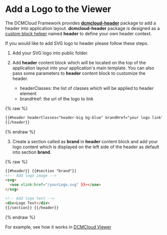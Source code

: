 # Add a Logo to the Viewer

The DCMCloud Framework provides
[**dcmcloud-header**](https://github.com/DCMCloud/Viewers/tree/master/Packages/dcmcloud-header)
package to add a header into application layout. **dcmcloud-header** package is
designed as a
[custom block helper](http://blazejs.org/api/spacebars.html#Custom-Block-Helpers)
named **header** to define your own header context.

If you would like to add SVG logo to header please follow these steps.

1. Add your SVG logo into public folder.

2. Add **header** content block which will be located on the top of the
   application layout into your application's main template. You can also pass
   some parameters to **header** content block to customize the header.

   - headerClasses: the list of classes which will be applied to header element
   - brandHref: the url of the logo to link

{% raw %}

```html
{{#header headerClasses="header-big bg-blue" brandHref="your logo link"}} ...
{{/header}}
```

{% endraw %}

3. Create a section called as **brand** in **header** content block and add your
   logo content which is displayed on the left side of the header as default
   into section **brand**.

{% raw %}

```html
{{#header}} {{#section "brand"}}
<!-- Add logo image -->
<svg>
  <use xlink:href="/yourLogo.svg" }}></use>
</svg>

<!-- Add logo text -->
<div>Logo Text</div>
{{/section}} {{/header}}
```

{% endraw %}

For example, see how it works in
[DCMCloud Viewer](https://github.com/DCMCloud/Viewers/blob/master/DCMCloudViewer/client/components/dcmcloudViewer/dcmcloudViewer.html#L2)
